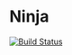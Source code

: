 Ninja
==========
[![Build Status](https://travis-ci.org/vanbungkring/ninja.svg?branch=master)](https://travis-ci.org/vanbungkring/manumelbox)